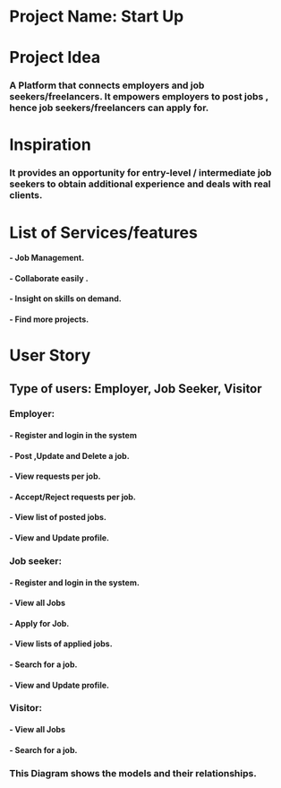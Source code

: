 # Project Name: Start Up 
# Project Idea
### A Platform that connects employers and job seekers/freelancers. It empowers employers to post jobs , hence job seekers/freelancers can apply for.
# Inspiration
### It provides an opportunity for entry-level / intermediate job seekers to obtain additional experience and deals with real clients. 
# List of Services/features 
#### -	Job Management.
#### -	Collaborate easily .
#### -	Insight on skills on demand.
#### -	Find more projects.
# User Story
## Type of users: Employer, Job Seeker, Visitor
### Employer:
#### -	Register and login in the system
#### -	Post ,Update and Delete a job.
#### -	View requests per job.
#### -	Accept/Reject requests per job.
#### -	View list of posted jobs.
#### -	View and Update profile.

### Job seeker:
#### -	Register and login in the system.
#### -	View all Jobs
#### -	Apply for Job.
#### -	View lists of applied jobs.
#### -	Search for a job.
#### -	View and Update profile.

### Visitor:
#### -	View all Jobs
#### -	Search for a job.

### This Diagram shows the models and their relationships.



